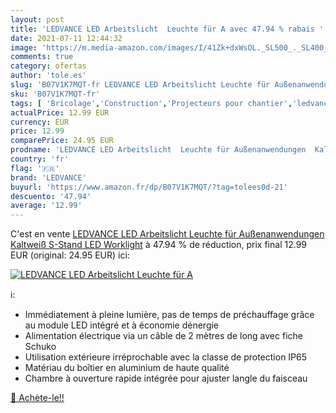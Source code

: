 ```yaml
---
layout: post
title: 'LEDVANCE LED Arbeitslicht  Leuchte für A avec 47.94 % rabais '
date: 2021-07-11 12:44:32
image: 'https://m.media-amazon.com/images/I/41Zk+dxWsOL._SL500_._SL400_.jpg'
comments: true
category: ofertas
author: 'tole.es'
slug: 'B07V1K7MQT-fr LEDVANCE LED Arbeitslicht Leuchte für Außenanwendungen...'
sku: 'B07V1K7MQT-fr'
tags: [ 'Bricolage','Construction','Projecteurs pour chantier','ledvance','Éclairage de chantier', ]
actualPrice: 12.99 EUR
currency: EUR
price: 12.99
comparePrice: 24.95 EUR
prodname: 'LEDVANCE LED Arbeitslicht  Leuchte für Außenanwendungen  Kaltweiß  S-Stand  LED Worklight'
country: 'fr'
flag: '🇫🇷'
brand: 'LEDVANCE'
buyurl: 'https://www.amazon.fr/dp/B07V1K7MQT/?tag=tolees0d-21'
descuento: '47.94'
average: '12.99'
---
```


C'est en vente [LEDVANCE LED Arbeitslicht  Leuchte für Außenanwendungen  Kaltweiß  S-Stand  LED Worklight](https://www.amazon.fr/dp/B07V1K7MQT/?tag=tolees0d-21)  à  47.94 % de réduction, prix final  12.99 EUR (original: 24.95 EUR) ici:

[![LEDVANCE LED Arbeitslicht  Leuchte für A](https://m.media-amazon.com/images/I/41Zk+dxWsOL._SL500_._SL400_.jpg)](https://www.amazon.fr/dp/B07V1K7MQT/?tag=tolees0d-21)

ℹ️:

- Immédiatement à pleine lumière, pas de temps de préchauffage grâce au module LED intégré et à économie dénergie
- Alimentation électrique via un câble de 2 mètres de long avec fiche Schuko
- Utilisation extérieure irréprochable avec la classe de protection IP65
- Matériau du boîtier en aluminium de haute qualité
- Chambre à ouverture rapide intégrée pour ajuster langle du faisceau

[🛒 Achète-le!!](https://www.amazon.fr/dp/B07V1K7MQT/?tag=tolees0d-21)

